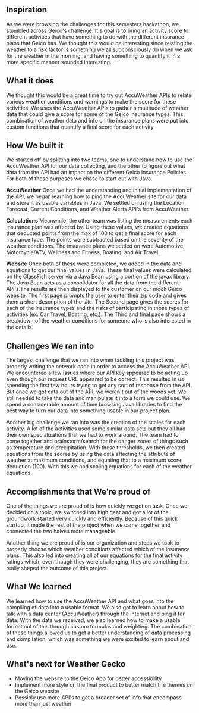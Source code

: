 ## Inspiration
As we were browsing the challenges for this semesters hackathon, we stumbled across Geico's challenge. It's goal is to bring an activity score to different activities that have something to do with the different insurance plans that Geico has. We thought this would be interesting since relating the weather to a risk factor is something we all subconsciously do when we ask for the weather in the morning, and having something to quantify it in a more specific manner sounded interesting.

## What it does
We thought this would be a great time to try out AccuWeather APIs to relate various weather conditions and warnings to make the score for these activities. We uses the AccuWeather APIs to gather a multitude of weather data that could give a score for some of the Geico insurance types. This combination of weather data and info on the insurance plans were put into custom functions that quantify a final score for each activity.

## How We built it
We started off by splitting into two teams, one to understand how to use the AccuWeather API for our data collecting, and the other to figure out what data from the API had an impact on the different Geico Insurance Policies. For both of these purposes we chose to start out with Java.

**AccuWeather**
Once we had the understanding and initial implementation of the API, we began learning how to ping the AccuWeather site for our data and store it as usable variables in Java. We settled on using the Location, Forecast, Current Conditions, and Weather Alerts API's from AccuWeather. 

**Calculations**
Meanwhile, the other team was listing the measurements each insurance plan was affected by. Using these values, we created equations that deducted points from the max of 100 to get a final score for each insurance type. The points were subtracted based on the severity of the weather conditions. The insurance plans we settled on were Automotive, Motorcycle/ATV, Wellness and Fitness, Boating, and Air Travel. 

**Website**
Once both of these were completed, we added in the data and equations to get our final values in Java. These final values were calculated on the GlassFish server via a Java Bean using a portion of the javax library. The Java Bean acts as a consolidator for all the data from the different API's.The results are then displayed to the customer on our mock Geico website. The first page prompts the user to enter their zip code and gives them a short description of the site. The Second page gives the scores for each of the insurance types and the risks of participating in those types of activities (ex. Car Travel, Boating, etc.). The Third and final page shows a breakdown of the weather conditions for someone who is also interested in the details.

## Challenges We ran into
The largest challenge that we ran into when tackling this project was properly writing the network code in order to access the AccuWeather API. We encountered a few issues where our API key appeared to be acting up even though our request URL appeared to be correct. This resulted in us spending the first few hours trying to get any sort of response from the API. But once we got data out of the API, we weren't out of the woods yet. We still needed to take the data and manipulate it into a form we could use. We spend a considerable amount of time browsing Java libraries to find the best way to turn our data into something usable in our project plan.

Another big challenge we ran into was the creation of the scales for each activity. A lot of the activities used some similar data sets but they all had their own specializations that we had to work around. The team had to come together and brainstorm/search for the danger zones of things such as temperature and precipitation. With these thresholds, we then created equations from the scores by using the data affecting the attribute of weather at maximum conditions, and equating that to a maximum score deduction (100). With this we had scaling equations for each of the weather equations.

## Accomplishments that We're proud of
One of the things we are proud of is how quickly we got on task. Once we decided on a topic, we switched into high gear and got a lot of the groundwork started very quickly and efficiently. Because of this quick startup, it made the rest of the project when we came together and connected the two halves more manageable.

Another thing we are proud of is our organization and steps we took to properly choose which weather conditions affected which of the insurance plans. This also led into creating all of our equations for the final activity ratings which, even though they were challenging, they are something that really shaped the outcome of this project.

## What We learned
We learned how to use the AccuWeather API and what goes into the compiling of data into a usable format. We also got to learn about how to talk with a data center (AccuWeather) through the internet and ping it for data. With the data we received, we also learned how to make a usable format out of this through custom formulas and weighting. The combination of these things allowed us to get a better understanding of data processing and compilation, which was something we were excited to learn about and use.

## What's next for Weather Gecko
- Moving the website to the Geico App for better accessibility
- Implement more style on the final product to better match the themes on the Geico website
- Possibly use more API's to get a broader set of info that encompass more than just weather
